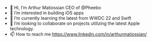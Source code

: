 - 👋 Hi, I’m Arthur Matiossian CEO of @Pheebo 
- 👀 I’m interested in building iOS apps
- 🌱 I’m currently learning the latest from WWDC 22 and Swift
- 💞️ I’m looking to collaborate on projects utilizing the latest Apple technology.
- 📫 How to reach me https://www.linkedin.com/in/arthurmatiossian/

<!---
Pheebo/Pheebo is a ✨ special ✨ repository because its `README.md` (this file) appears on your GitHub profile.
You can click the Preview link to take a look at your changes.
--->
